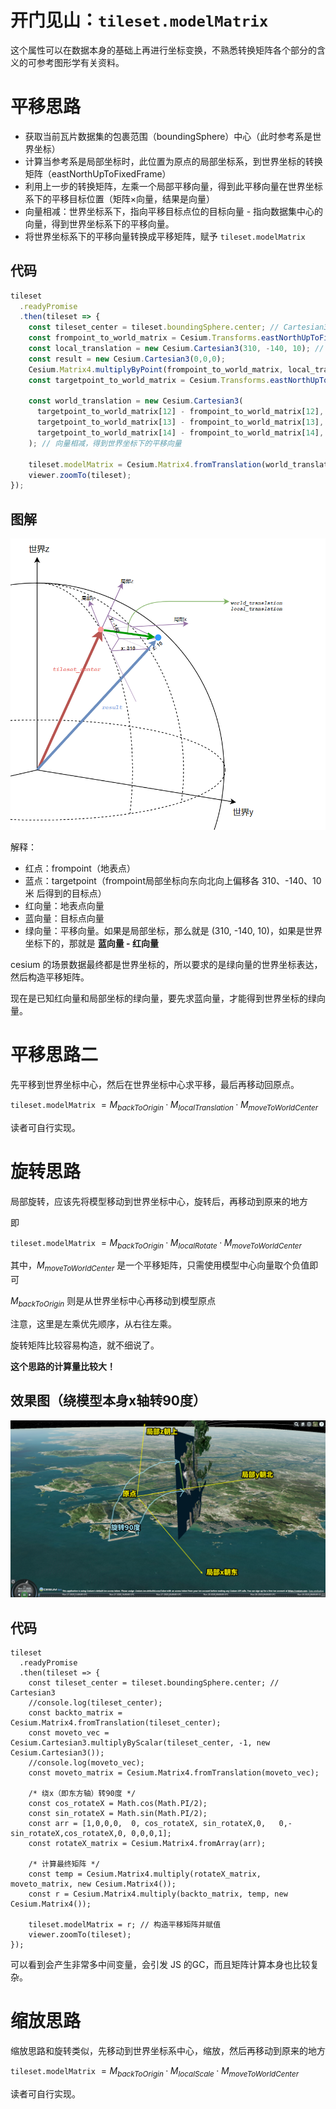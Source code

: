 # 开门见山：`tileset.modelMatrix`

这个属性可以在数据本身的基础上再进行坐标变换，不熟悉转换矩阵各个部分的含义的可参考图形学有关资料。



# 平移思路

- 获取当前瓦片数据集的包裹范围（boundingSphere）中心（此时参考系是世界坐标）
- 计算当参考系是局部坐标时，此位置为原点的局部坐标系，到世界坐标的转换矩阵（eastNorthUpToFixedFrame）
- 利用上一步的转换矩阵，左乘一个局部平移向量，得到此平移向量在世界坐标系下的平移目标位置（矩阵×向量，结果是向量）
- 向量相减：世界坐标系下，指向平移目标点位的目标向量 - 指向数据集中心的向量，得到世界坐标系下的平移向量。
- 将世界坐标系下的平移向量转换成平移矩阵，赋予 `tileset.modelMatrix`

## 代码

``` js
tileset
  .readyPromise
  .then(tileset => {
    const tileset_center = tileset.boundingSphere.center; // Cartesian3
    const frompoint_to_world_matrix = Cesium.Transforms.eastNorthUpToFixedFrame(tileset_center); // Matrix4
    const local_translation = new Cesium.Cartesian3(310, -140, 10); // 向模型中心为原点，正北为y，正东为x，地心朝上为z分别平移 310、-140、10米
    const result = new Cesium.Cartesian3(0,0,0);
    Cesium.Matrix4.multiplyByPoint(frompoint_to_world_matrix, local_translation, result); // 转换矩阵左乘局部平移向量，结果存储在 result 中，结果是世界坐标下的平移终点向量
    const targetpoint_to_world_matrix = Cesium.Transforms.eastNorthUpToFixedFrame(result);

    const world_translation = new Cesium.Cartesian3(
      targetpoint_to_world_matrix[12] - frompoint_to_world_matrix[12],
      targetpoint_to_world_matrix[13] - frompoint_to_world_matrix[13],
      targetpoint_to_world_matrix[14] - frompoint_to_world_matrix[14],
    ); // 向量相减，得到世界坐标下的平移向量

    tileset.modelMatrix = Cesium.Matrix4.fromTranslation(world_translation); // 构造平移矩阵并赋值
    viewer.zoomTo(tileset);
});
```

## 图解

![image-20201127155905774](attachments/image-20201127155905774.png)

解释：

- 红点：frompoint（地表点）
- 蓝点：targetpoint（frompoint局部坐标向东向北向上偏移各 310、-140、10米 后得到的目标点）
- 红向量：地表点向量
- 蓝向量：目标点向量
- 绿向量：平移向量。如果是局部坐标，那么就是 (310, -140, 10)，如果是世界坐标下的，那就是 **蓝向量 - 红向量**

cesium 的场景数据最终都是世界坐标的，所以要求的是绿向量的世界坐标表达，然后构造平移矩阵。

现在是已知红向量和局部坐标的绿向量，要先求蓝向量，才能得到世界坐标的绿向量。

# 平移思路二

先平移到世界坐标中心，然后在世界坐标中心求平移，最后再移动回原点。

`tileset.modelMatrix` $= M_{backToOrigin}·M_{localTranslation}·M_{moveToWorldCenter}$

读者可自行实现。



# 旋转思路

局部旋转，应该先将模型移动到世界坐标中心，旋转后，再移动到原来的地方

即

`tileset.modelMatrix` $= M_{backToOrigin}·M_{localRotate}·M_{moveToWorldCenter}$

其中，$M_{moveToWorldCenter}$ 是一个平移矩阵，只需使用模型中心向量取个负值即可

$M_{backToOrigin}$ 则是从世界坐标中心再移动到模型原点

注意，这里是左乘优先顺序，从右往左乘。

旋转矩阵比较容易构造，就不细说了。

**这个思路的计算量比较大！**

## 效果图（绕模型本身x轴转90度）

![image-20201127170208033](attachments/image-20201127170208033.png)

## 代码

``` JS
tileset
  .readyPromise
  .then(tileset => {
    const tileset_center = tileset.boundingSphere.center; // Cartesian3
    //console.log(tileset_center);
    const backto_matrix = Cesium.Matrix4.fromTranslation(tileset_center);
    const moveto_vec = Cesium.Cartesian3.multiplyByScalar(tileset_center, -1, new Cesium.Cartesian3());
    //console.log(moveto_vec);
    const moveto_matrix = Cesium.Matrix4.fromTranslation(moveto_vec);
    
    /* 绕x（即东方轴）转90度 */
    const cos_rotateX = Math.cos(Math.PI/2);
    const sin_rotateX = Math.sin(Math.PI/2);
    const arr = [1,0,0,0,  0, cos_rotateX, sin_rotateX,0,   0,-sin_rotateX,cos_rotateX,0, 0,0,0,1];
    const rotateX_matrix = Cesium.Matrix4.fromArray(arr);
  
    /* 计算最终矩阵 */
    const temp = Cesium.Matrix4.multiply(rotateX_matrix, moveto_matrix, new Cesium.Matrix4()); 
    const r = Cesium.Matrix4.multiply(backto_matrix, temp, new Cesium.Matrix4());
  
    tileset.modelMatrix = r; // 构造平移矩阵并赋值
    viewer.zoomTo(tileset);
});
```

可以看到会产生非常多中间变量，会引发 JS 的GC，而且矩阵计算本身也比较复杂。



# 缩放思路

缩放思路和旋转类似，先移动到世界坐标系中心，缩放，然后再移动到原来的地方

`tileset.modelMatrix` $= M_{backToOrigin}·M_{localScale}·M_{moveToWorldCenter}$

读者可自行实现。

